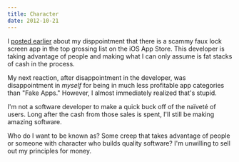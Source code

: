 ```yaml
---
title: Character
date: 2012-10-21
---
```


I [posted earlier](https://alpha.app.net/ashfurrow/post/1124726) about my disppointment that there is a scammy faux lock screen app in the top grossing list on the iOS App Store. This developer is taking advantage of people and making what I can only assume is fat stacks of cash in the process.

My next reaction, after disappointment in the developer, was disappointment in _myself_ for being in much less profitable app categories than "Fake Apps." However, I almost immediately realized that's stupid.

I'm not a software developer to make a quick buck off of the naïveté of users. Long after the cash from those sales is spent, I'll still be making amazing software.

Who do I want to be known as? Some creep that takes advantage of people or someone with character who builds quality software? I'm unwilling to sell out my principles for money.
